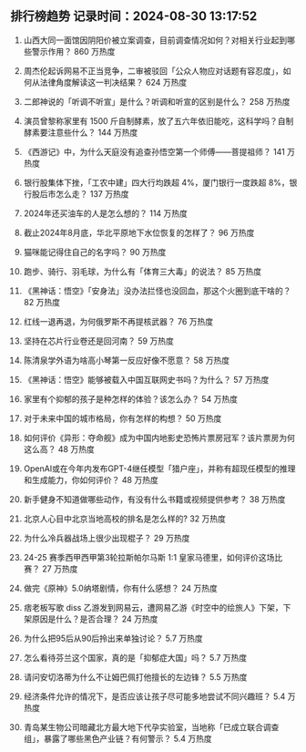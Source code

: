 
## 排行榜趋势 记录时间：2024-08-30 13:17:52
  
  1. 山西大同一面馆因阴阳价被立案调查，目前调查情况如何？对相关行业起到哪些警示作用？ 860 万热度
    
  2. 周杰伦起诉网易不正当竞争，二审被驳回「公众人物应对话题有容忍度」，如何从法律角度解读这一判决结果？ 624 万热度
    
  3. 二郎神说的「听调不听宣」是什么？听调和听宣的区别是什么？ 258 万热度
    
  4. 演员曾黎称家里有 1500 斤自制酵素，放了五六年依旧能吃，这科学吗？自制酵素要注意些什么？ 144 万热度
    
  5. 《西游记》中，为什么天庭没有追查孙悟空第一个师傅——菩提祖师？ 141 万热度
    
  6. 银行股集体下挫，「工农中建」四大行均跌超 4%，厦门银行一度跌超 8%，银行股后市怎么走？ 137 万热度
    
  7. 2024年还买油车的人是怎么想的？ 114 万热度
    
  8. 截止2024年8月底，华北平原地下水位恢复的怎样了？ 96 万热度
    
  9. 猫咪能记得住自己的名字吗？ 90 万热度
    
  10. 跑步、骑行、羽毛球，为什么有「体育三大毒」的说法？ 85 万热度
    
  11. 《黑神话：悟空》「安身法」没办法拦怪也没回血，那这个火圈到底干啥的？ 82 万热度
    
  12. 红线一退再退，为何俄罗斯不再提核武器？ 76 万热度
    
  13. 坚持在芯片行业卷还是回河南？ 59 万热度
    
  14. 陈清泉学外语为啥高小琴第一反应好像不愿意？ 58 万热度
    
  15. 《黑神话：悟空》能够被载入中国互联网史书吗？为什么？ 57 万热度
    
  16. 家里有个抑郁的孩子是种怎样的体验？该怎么办？ 54 万热度
    
  17. 对于未来中国的城市格局，你有怎样的构想？ 50 万热度
    
  18. 如何评价《异形：夺命舰》成为中国内地影史恐怖片票房冠军？该片票房为何这么高？ 48 万热度
    
  19. OpenAI或在今年内发布GPT-4继任模型「猎户座」，并称有超现任模型的推理和生成能力，你如何评价？ 48 万热度
    
  20. 新手健身不知道做哪些动作，有没有什么书籍或视频提供参考？ 38 万热度
    
  21. 北京人心目中北京当地高校的排名是怎么样的? 32 万热度
    
  22. 为什么冷兵器战场上很少出现棍子？ 29 万热度
    
  23. 24-25 赛季西甲西甲第3轮拉斯帕尔马斯 1:1 皇家马德里，如何评价这场比赛？ 27 万热度
    
  24. 做完《原神》5.0纳塔剧情，你有什么感想？ 24 万热度
    
  25. 痞老板写歌 diss 乙游发到网易云，遭网易乙游《时空中的绘旅人》下架，下架原因是什么？是否合理？ 24 万热度
    
  26. 为什么把95后从90后拎出来单独讨论？ 5.7 万热度
    
  27. 怎么看待芬兰这个国家，真的是「抑郁症大国」吗？ 5.7 万热度
    
  28. 请问安切洛蒂为什么不让姆巴佩打他擅长的左边锋？ 5.5 万热度
    
  29. 经济条件允许的情况下，是否应该让孩子尽可能多地尝试不同兴趣班？ 5.4 万热度
    
  30. 青岛某生物公司暗藏北方最大地下代孕实验室，当地称「已成立联合调查组」，暴露了哪些黑色产业链？有何警示？ 5.4 万热度
    